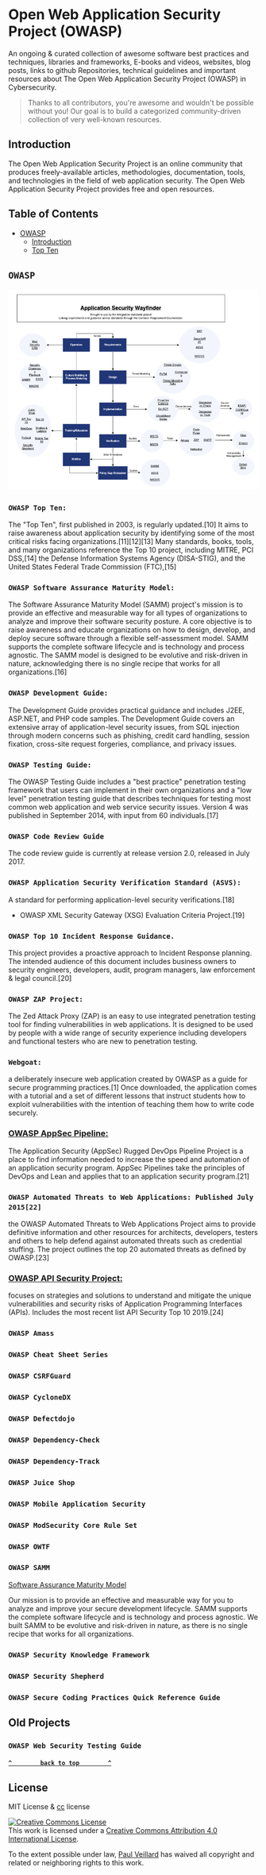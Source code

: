 # Open Web Application Security Project (OWASP)
An ongoing & curated collection of awesome software best practices and techniques, libraries and frameworks, E-books and videos, websites, blog posts, links to github Repositories, technical guidelines and important resources about The Open Web Application Security Project (OWASP) in Cybersecurity.
> Thanks to all contributors, you're awesome and wouldn't be possible without you! Our goal is to build a categorized community-driven collection of very well-known resources.

## Introduction

The Open Web Application Security Project is an online community that produces freely-available articles, methodologies, documentation, tools, and technologies in the field of web application security. The Open Web Application Security Project provides free and open resources.


## Table of Contents
- [OWASP](#owasp)
  - [Introduction](#introduction)
  - [Top Ten](#top-ten)


## `OWASP`
![owasp-guides](https://github.com/paulveillard/cybersecurity-architecture/blob/main/img/OWASP-Guides.png)

 ### `OWASP Top Ten:`
 The "Top Ten", first published in 2003, is regularly updated.[10] It aims to raise awareness about application security by identifying some of the most critical risks facing organizations.[11][12][13] Many standards, books, tools, and many organizations reference the Top 10 project, including MITRE, PCI DSS,[14] the Defense Information Systems Agency (DISA-STIG), and the United States Federal Trade Commission (FTC),[15]
 
 
 ### `OWASP Software Assurance Maturity Model:` 
 The Software Assurance Maturity Model (SAMM) project's mission is to provide an effective and measurable way for all types of organizations to analyze and improve their software security posture. A core objective is to raise awareness and educate organizations on how to design, develop, and deploy secure software through a flexible self-assessment model. SAMM supports the complete software lifecycle and is technology and process agnostic. The SAMM model is designed to be evolutive and risk-driven in nature, acknowledging there is no single recipe that works for all organizations.[16]
 
 
 ### `OWASP Development Guide:` 
 The Development Guide provides practical guidance and includes J2EE, ASP.NET, and PHP code samples. The Development Guide covers an extensive array of application-level security issues, from SQL injection through modern concerns such as phishing, credit card handling, session fixation, cross-site request forgeries, compliance, and privacy issues.
 
 ### `OWASP Testing Guide: `
 The OWASP Testing Guide includes a "best practice" penetration testing framework that users can implement in their own organizations and a "low level" penetration testing guide that describes techniques for testing most common web application and web service security issues. Version 4 was published in September 2014, with input from 60 individuals.[17]
 
 
 ### `OWASP Code Review Guide`
 The code review guide is currently at release version 2.0, released in July 2017.
 
 
 ### `OWASP Application Security Verification Standard (ASVS):` 
 A standard for performing application-level security verifications.[18]
 - OWASP XML Security Gateway (XSG) Evaluation Criteria Project.[19]


### `OWASP Top 10 Incident Response Guidance.` 
 This project provides a proactive approach to Incident Response planning. The intended audience of this document includes business owners to security engineers, developers, audit, program managers, law enforcement & legal council.[20]
 
 ### `OWASP ZAP Project:`
 The Zed Attack Proxy (ZAP) is an easy to use integrated penetration testing tool for finding vulnerabilities in web applications. It is designed to be used by people with a wide range of security experience including developers and functional testers who are new to penetration testing.
 
 
 ### `Webgoat:` 
 a deliberately insecure web application created by OWASP as a guide for secure programming practices.[1] Once downloaded, the application comes with a tutorial and a set of different lessons that instruct students how to exploit vulnerabilities with the intention of teaching them how to write code securely.
 
 
 ### [OWASP AppSec Pipeline:](https://owasp.org/www-project-appsec-pipeline/) 
 The Application Security (AppSec) Rugged DevOps Pipeline Project is a place to find information needed to increase the speed and automation of an application security program. AppSec Pipelines take the principles of DevOps and Lean and applies that to an application security program.[21]
 
 
 ### `OWASP Automated Threats to Web Applications: Published July 2015[22]` 
 the OWASP Automated Threats to Web Applications Project aims to provide definitive information and other resources for architects, developers, testers and others to help defend against automated threats such as credential stuffing. The project outlines the top 20 automated threats as defined by OWASP.[23]
 
 ### [OWASP API Security Project:](https://owasp.org/www-project-api-security/)
 focuses on strategies and solutions to understand and mitigate the unique vulnerabilities and security risks of Application Programming Interfaces (APIs). Includes the most recent list API Security Top 10 2019.[24]
 
### `OWASP Amass`

### `OWASP Cheat Sheet Series`

### `OWASP CSRFGuard`

### `OWASP CycloneDX`

### `OWASP Defectdojo`

### `OWASP Dependency-Check`

### `OWASP Dependency-Track`

### `OWASP Juice Shop`

### `OWASP Mobile Application Security`

### `OWASP ModSecurity Core Rule Set`

### `OWASP OWTF`

### `OWASP SAMM`
[Software Assurance Maturity Model](https://owasp.org/www-project-samm/)

Our mission is to provide an effective and measurable way for you to analyze and improve your secure development lifecycle. SAMM supports the complete software lifecycle and is technology and process agnostic. We built SAMM to be evolutive and risk-driven in nature, as there is no single recipe that works for all organizations.

### `OWASP Security Knowledge Framework`

### `OWASP Security Shepherd`

### `OWASP Secure Coding Practices Quick Reference Guide`

## Old Projects

### `OWASP Web Security Testing Guide`

**[`^        back to top        ^`](#)**

## License
MIT License & [cc](https://creativecommons.org/licenses/by/4.0/) license

<a rel="license" href="http://creativecommons.org/licenses/by/4.0/"><img alt="Creative Commons License" style="border-width:0" src="https://i.creativecommons.org/l/by/4.0/88x31.png" /></a><br />This work is licensed under a <a rel="license" href="http://creativecommons.org/licenses/by/4.0/">Creative Commons Attribution 4.0 International License</a>.

To the extent possible under law, [Paul Veillard](https://github.com/paulveillard/) has waived all copyright and related or neighboring rights to this work.
